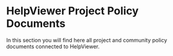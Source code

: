 # HelpViewer Project Policy Documents

In this section you will find here all project and community policy documents connected to HelpViewer.
